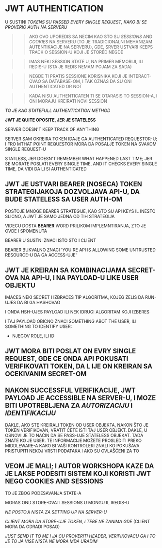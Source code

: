 # JWT AUTHENTICATION

U SUSTINI *TOKENS SU PASSED EVERY SINGLE REQUEST, KAKO BI SE PROVERIO AUTH NA SERVERU*

>> AKO OVO UPOREDIS SA NECIM KAO STO SU *SESSIONS* AND *COOKIES* NA SERVERU (TO JE TRADICIONALNI MEHANIZAM AUTENTIKACIJE NA SERVERU), GDE, SRVER USTVARI KEEPS TRACK O SESSION-U KOJI JE STORED NEGDE

>> IMAS NEKI SESSION STATE U, NA PRIMER MEMORIJI, ILI REDIS-U (STA JE REDIS NEMAM POJAM ZA SADA)

>> NEGDE TI PRATIS SESSIONE KORISNIKA KOJI JE INTERACT-OVAO SA DATABASE-OM, I TAK OZNAS DA SU ONI AUTHENTICATED OR NOT

>> KADA NISU AUTHENTICATEN TI SE OTARASIS TO SESSION-A, I ONI MORAJU KREIRATI NOVI SESSION

*TO JE KAO STATEFULL AUTHENTICATION METHOD*

**JWT JE QUITE OPOSITE, JER JE STATELESS**

SERVER DOESN'T KEEP TRACK OF ANYTHING

SERVER SAM OKREIRA TOKEN  IDAJE GA AUTHENTICATED REQUESTOR-U; I FRO MTHAT POINT REQUESTOR MORA DA POSALJE TOKEN NA SVAKOM SINGLE REQUEST-U

STATLESS, JER DOESN'T REMEMBER WHAT HAPPENED LAST TIME; JER SE MORATE POSLATI EVERY SINGLE TIME, AND IT CHECKS EVERY SINGLE TIME, DA VIDI DA LI SI AUTHENTICATED

## JWT JE USTVARI BEARER (NOSECA) TOKEN STRATEGIJAKOJA DOZVOLJAVA API-U, DA BUDE STATELESS SA USER AUTH-OM

POSTOJE MNOGE BEARER STRATEGIJE, KAO STO SU API KEYS IL INESTO SLICNO, A JWT JE SAMO JEDNA OD TIH STRATEGIJA

VIDECU DOSTA **BEARER** WORD PRILIKOM IMPLEMNTIRANJA, ZTO JE OVDE I SPOMENUTA

BEARER U SUSTNI ZNACI ISTO STO I CLIENT

BEARER BUKVALNO ZNACI 'YOU'RE API IS ALLOWING SOME UNTRUSTED RESOURCE-U DA GA ACCESS-UJE'

## JWT JE KREIRAN SA KOMBINACIJAMA SECRET-OVA NA API-U, I NA PAYLOAD-U LIKE USER OBJEKTU

IMACES NEKI SECRET I IZBRACES TIP ALGORITMA, KOJEG ZELIS DA RUN-UJES DA BI GA HASHOVAO

I ONDA HSH-UJES PAYLOAD ILI NEK IDRUGI ALGORITAM KOJI IZBERES

I TAJ PAYLOAD OBICNO ZNACI SOMETHING ABOT THE USER, ILI SOMETHING TO IDENTIFY USER:

- NJEGOV ROLE, ILI ID

## JWT MORA BITI POSLAT ON EVRY SINGLE REQUEST, GDE CE ONDA API POKUSATI VERIFIKOVATI TOKEN, DA L IJE ON KREIRAN SA OCEKIVANIM SECRET-OM

## NAKON SUCCESSFUL VERIFIKACIJE, JWT PAYLOAD JE ACCESSIBLE NA SERVER-U, I MOZE BITI UPOTREBLJENA ZA *AUTORIZACIJU* I *IDENTIFIKACIJU*

DAKLE, AKO STE KREIRALI TOKEN OD USER OBJEKTA, NAKON ŠTO JE TOKEN VERIFIKOVAN, VRATIT ĆETE ISTI TAJ USER OBJEKT. DAKLE, U OSNOVI JE TO NAČIN DA SE PASS-UJE STATELESS OBJEKAT. TADA ZNATE KO JE USER. TE INFORMACIJE MOŽETE PROSLEDITI PREKO MIDDLEWARE-A KAKO BI VAŠI KONTROLERI ZNALI KO POKUŠAVA PRISTUPITI NEKOJ VRSTI PODATAKA I AKO SU OVLAŠĆENI ZA TO

## VEOM JE MALI; I AUTOR WORKSHOPA KAZE DA JE LAKSE PODESITI SISTEM KOJI KORISTI JWT NEGO COOKIES AND SESSIONS

TO JE ZBOG PODESAVANJA STATE-A

MORAS OND STORE-OVATI SESSIONS U MONGU IL IREDIS-U

*NE POSTOJI NISTA ZA SETTING UP NA SERVER-U*

*CLIENT MORA DA STORE-UJE TOKEN, I TEBE NE ZANIMA GDE* (CLIENT MORA DA ODRADI POSAO)

*JUST SEND IT TO ME I JA CU PROVERITI HEADER, VERIFIKOVACU GA I TO JE TO JA VISE NISTA NE MORA MDA URADIM*
